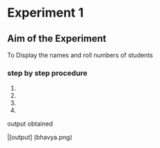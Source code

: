 # Experiment 1

## Aim of the Experiment
To Display the names and roll numbers of students

### step by step procedure
1.
2.
3.
4.

output obtained

|[output] (bhavya.png)

